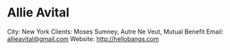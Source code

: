 # Allie Avital

City: New York
Clients: Moses Sumney, Autre Ne Veut, Mutual Benefit
Email: allieavital@gmail.com
Website: http://hellobangs.com